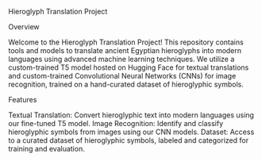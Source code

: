 Hieroglyph Translation Project

Overview

Welcome to the Hieroglyph Translation Project! This repository contains tools and models to translate ancient Egyptian hieroglyphs into modern languages using advanced machine learning techniques. We utilize a custom-trained T5 model hosted on Hugging Face for textual translations and custom-trained Convolutional Neural Networks (CNNs) for image recognition, trained on a hand-curated dataset of hieroglyphic symbols.

Features

Textual Translation: Convert hieroglyphic text into modern languages using our fine-tuned T5 model.
Image Recognition: Identify and classify hieroglyphic symbols from images using our CNN models.
Dataset: Access to a curated dataset of hieroglyphic symbols, labeled and categorized for training and evaluation.
